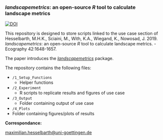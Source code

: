 ### *landscapemetrics*: an open-source *R* tool to calculate landscape metrics

[![DOI](https://zenodo.org/badge/DOI/10.5281/zenodo.2597976.svg)](https://doi.org/10.5281/zenodo.2597976)

This repository is designed to store scripts linked to the use case section of Hesselbarth, M.H.K., Sciaini, M., With, K.A., Wiegand, K., Nowosad, J. 2019. *landscapemetrics*: an open-source *R* tool to calculate landscape metrics. - Ecography 42:1648-1657.

The paper introduces the [*landscapemetrics*](https://github.com/r-spatialecology/landscapemetrics) package.

The repository contains the following files:
- `/1_Setup_Functions`
  - Helper functions
- `/2_Experiment`
  - R scripts to replicate results and figures of use case 
- `/3_Output`
  - Folder containing output of use case
 - `/4_Plots`
  - Folder containing figures/plots of results

**Correspondance:**

maximilian.hesselbarth@uni-goettingen.de
  
